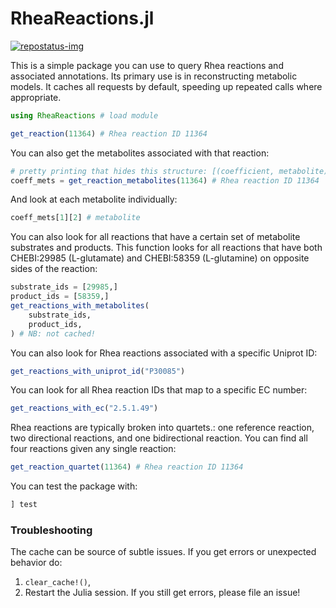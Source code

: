# RheaReactions.jl
[repostatus-url]: https://www.repostatus.org/#active
[repostatus-img]: https://www.repostatus.org/badges/latest/active.svg

[![repostatus-img]][repostatus-url]

This is a simple package you can use to query Rhea reactions and associated
annotations. Its primary use is in reconstructing metabolic models. It caches
all requests by default, speeding up repeated calls where appropriate.
```julia
using RheaReactions # load module

get_reaction(11364) # Rhea reaction ID 11364
```
You can also get the metabolites associated with that reaction:
```julia
# pretty printing that hides this structure: [(coefficient, metabolite), ...] 
coeff_mets = get_reaction_metabolites(11364) # Rhea reaction ID 11364
```
And look at each metabolite individually:
```julia
coeff_mets[1][2] # metabolite
```
You can also look for all reactions that have a certain set of metabolite
substrates and products. This function looks for all reactions that have both
CHEBI:29985 (L-glutamate) and CHEBI:58359 (L-glutamine) on opposite sides
of the reaction:
```julia
substrate_ids = [29985,]
product_ids = [58359,]
get_reactions_with_metabolites(
    substrate_ids,
    product_ids,
) # NB: not cached!
```
You can also look for Rhea reactions associated with a specific Uniprot ID:
```julia
get_reactions_with_uniprot_id("P30085")
```
You can look for all Rhea reaction IDs that map to a specific EC number:
```julia
get_reactions_with_ec("2.5.1.49")
```
Rhea reactions are typically broken into quartets.: one reference reaction, two 
directional reactions, and one bidirectional reaction. You can find all four 
reactions given any single reaction:
```julia
get_reaction_quartet(11364) # Rhea reaction ID 11364
```
You can test the package with:
```julia
] test
```
### Troubleshooting
The cache can be source of subtle issues. If you get errors or unexpected behavior do:
1. `clear_cache!()`,
2. Restart the Julia session.
If you still get errors, please file an issue!

